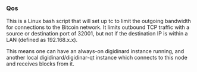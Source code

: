 ### Qos ###

This is a Linux bash script that will set up tc to limit the outgoing bandwidth for connections to the Bitcoin network. It limits outbound TCP traffic with a source or destination port of 32001, but not if the destination IP is within a LAN (defined as 192.168.x.x).

This means one can have an always-on digidinard instance running, and another local digidinard/digidinar-qt instance which connects to this node and receives blocks from it.
